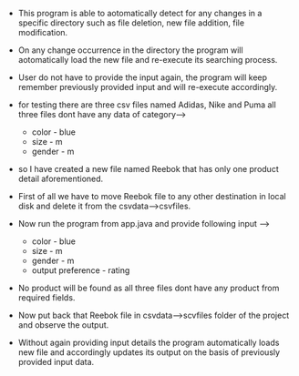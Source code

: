 - This program is able to aotomatically detect for any changes in a specific directory such as file deletion, new file addition, file modification.

- On any change occurrence in the directory the program will aotomatically load the new file and re-execute its searching process.

- User do not have to provide the input again, the program will keep remember previously provided input and will re-execute accordingly.

- for testing there are three csv files named Adidas, Nike and Puma all three files dont have any data of category-->
  - color - blue
  - size - m
  - gender - m

- so I have created a new file named Reebok that has only one product detail aforementioned.

- First of all we have to move Reebok file to any other destination in local disk and delete it from the csvdata-->csvfiles.

- Now run the program from app.java and provide following input -->
  - color - blue
  - size - m
  - gender - m
  - output preference - rating

- No product will be found as all three files dont have any product from required fields.

- Now put back that Reebok file in csvdata-->scvfiles folder of the project and observe the output.

- Without again providing input details the program automatically loads new file and accordingly updates its output on the basis of previously provided input data.
